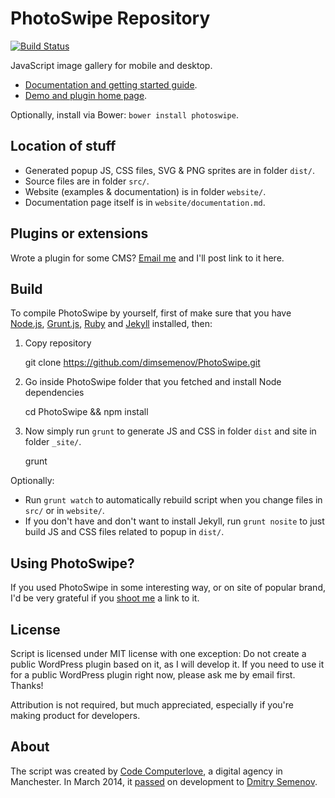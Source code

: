 # PhotoSwipe Repository 

[![Build Status](https://travis-ci.org/dimsemenov/PhotoSwipe.png)](https://travis-ci.org/dimsemenov/PhotoSwipe)

JavaScript image gallery for mobile and desktop. 

- [Documentation and getting started guide](http://photoswipe.com/documentation/getting-started.html).
- [Demo and plugin home page](http://photoswipe.com).

Optionally, install via Bower: `bower install photoswipe`.

## Location of stuff

- Generated popup JS, CSS files, SVG & PNG sprites are in folder `dist/`.
- Source files are in folder `src/`.
- Website (examples & documentation) is in folder `website/`.
- Documentation page itself is in `website/documentation.md`.

## Plugins or extensions

Wrote a plugin for some CMS? <a href='mailto:diiiimaaaa@gmail.com?subject="PhotoSwipe Plugin"'>Email me</a> and I'll post link to it here.

## Build 

To compile PhotoSwipe by yourself, first of make sure that you have [Node.js](http://nodejs.org/), [Grunt.js](https://github.com/cowboy/grunt), [Ruby](http://www.ruby-lang.org/) and [Jekyll](https://github.com/mojombo/jekyll/) installed, then:

1) Copy repository

	git clone https://github.com/dimsemenov/PhotoSwipe.git

2) Go inside PhotoSwipe folder that you fetched and install Node dependencies

	cd PhotoSwipe && npm install

3) Now simply run `grunt` to generate JS and CSS in folder `dist` and site in folder `_site/`.

	grunt

Optionally:

- Run `grunt watch` to automatically rebuild script when you change files in `src/` or in `website/`.
- If you don't have and don't want to install Jekyll, run `grunt nosite` to just build JS and CSS files related to popup in `dist/`.

## Using PhotoSwipe?

If you used PhotoSwipe in some interesting way, or on site of popular brand, I'd be very grateful if you <a href='mailto:diiiimaaaa@gmail.com?subject="Site that uses PhotoSwipe"'>shoot me</a> a link to it.

## License

Script is licensed under MIT license with one exception: Do not create a public WordPress plugin based on it, as I will develop it. If you need to use it for a public WordPress plugin right now, please ask me by email first. Thanks!

Attribution is not required, but much appreciated, especially if you're making product for developers.

## About

The script was created by [Code Computerlove](http://www.codecomputerlove.com/), a digital agency in Manchester. In March 2014, it [passed](https://twitter.com/PhotoSwipe/status/444134042787930113) on development to [Dmitry Semenov](http://twitter.com/dimsemenov).
